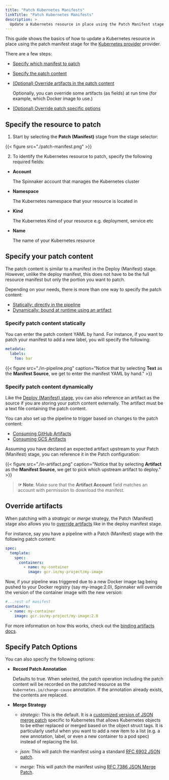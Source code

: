 ```yaml
---
title: "Patch Kubernetes Manifests"
linkTitle: "Patch Kubernetes Manifests"
description: >
  Update a Kubernetes resource in place using the Patch Manifest stage
---
```




This guide shows the basics of how to update a Kubernetes resource in place using the patch manifest stage for the [Kubernetes provider](/setup/install/providers/kubernetes-v2) provider.

There are a few steps:

* [Specify which manifest to patch](#specify-the-resource-to-patch)

* [Specify the patch content](#specify-your-patch-content)

* [(Optional) Override artifacts in the patch content](#override-artifacts)

  Optionally, you can override some artifacts (as fields) at run time (for
    example, which Docker image to use.)

* [(Optional) Override patch specific options](#specify-patch-options)

## Specify the resource to patch

1. Start by selecting the __Patch (Manifest)__ stage from the stage selector:

{{< figure src="./patch-manifest.png" >}}

2. To identify the Kubernetes resource to patch, specify the following required fields:

* __Account__

  The Spinnaker account that manages the Kubernetes cluster

* __Namespace__

  The Kubernetes namespace that your resource is located in

* __Kind__

  The Kubernetes Kind of your resource e.g. deployment, service etc

* __Name__

  The name of your Kubernetes resource


## Specify your patch content

The patch content is similar to a manifest in the Deploy (Manifest) stage. However, unlike the deploy manifest, this does not have to be the full resource manifest but only the portion you want to patch.

Depending on your needs, there is more than one way to specify the patch content:

* [Statically: directly in the pipeline](#specify-patch-content-statically)
* [Dynamically: bound at runtime using an artifact](#specify-patch-content-dynamically)


### Specify patch content statically

You can enter the patch content YAML by hand. For instance, if you want to patch your manifest to add a new label, you will specify the following:

```yaml
metadata:
  labels:
    foo: bar
```

{{< figure src="./in-pipeline.png" caption="Notice that by selecting __Text__ as the __Manifest Source__, we get to enter the manifest YAML by hand." >}}

### Specify patch content dynamically

Like the [Deploy (Manifest) stage](/docs/guides/user/kubernetes-v2/deploy-manifest#specify-manifests-dynamically), you can also reference an artifact as the source if you are storing your patch content externally. The artifact must be a text file containing the patch content.

You can also set up the pipeline to trigger based on changes to the patch content:

* [Consuming GitHub Artifacts](/docs/guides/user/triggers/github)
* [Consuming GCS Artifacts](/docs/guides/user/triggers/gcs)

Assuming you have declared an expected artifact upstream to your Patch (Manifest) stage, you can reference it in the Patch configuration:

{{< figure src="./in-artifact.png" caption="Notice that by selecting __Artifact__ as the __Manifest Source__, we get to pick which upstream artifact to deploy." >}}

> __☞ Note__: Make sure that the __Artifact Account__ field matches an account
> with permission to download the manifest.


## Override artifacts

When patching with a _strategic_ or _merge_ strategy, the Patch (Manifest) stage also allows you to [override artifacts](/docs/guides/user/kubernetes-v2/deploy-manifest#override-artifacts) like in the deploy manifest stage.

For instance, say you have a pipeline with a Patch (Manifest) stage with the following patch content:

```yaml
spec:
  template:
    spec:
      containers:
        - name: my-container
          image: gcr.io/my-project/my-image
```

Now, if your pipeline was triggered due to a new Docker image tag being pushed to your Docker registry (say my-image:2.0), Spinnaker will override the version of the container image with the new version:

```yaml
#...rest of manifest
containers:
  - name: my-container
    image: gcr.io/my-project/my-image:2.0
```
For more information on how this works, check out the [binding artifacts docs](/docs/reference/artifacts/in-kubernetes-v2#binding-artifacts-in-manifests).


## Specify Patch Options

You can also specify the following options:

* __Record Patch Annotation__

  Defaults to true. When selected, the patch operation including the patch content will be recorded on the patched resource as the `kubernetes.io/change-cause` annotation. If the annotation already exists, the contents are replaced.


* __Merge Strategy__

  * _strategic_: This is the default. It is a [customized version of JSON merge patch](https://github.com/kubernetes/community/blob/master/contributors/devel/strategic-merge-patch.md) specific to Kubernetes that allows Kubernetes objects to be either replaced or merged based on the object struct tags. It is particularly useful when you want to add a new item to a list (e.g. a new annotation, label, or even a new container to a pod spec) instead of replacing the list.

  * _json_: This will patch the manifest using a standard [RFC 6902 JSON patch](https://tools.ietf.org/html/rfc6902).

  * _merge_: This will patch the manifest using [RFC 7386 JSON Merge Patch](https://tools.ietf.org/html/rfc7386).
